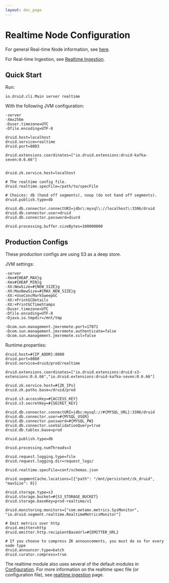 ```yaml
---
layout: doc_page
---
```

Realtime Node Configuration
===========================
For general Real-time Node information, see [here](Realtime.html).

For Real-time Ingestion, see [Realtime Ingestion](Realtime-ingestion.html).

Quick Start
-----------
Run:

```
io.druid.cli.Main server realtime
```

With the following JVM configuration:

```
-server
-Xmx256m
-Duser.timezone=UTC
-Dfile.encoding=UTF-8

druid.host=localhost
druid.service=realtime
druid.port=8083

druid.extensions.coordinates=["io.druid.extensions:druid-kafka-seven:0.6.66"]


druid.zk.service.host=localhost

# The realtime config file.
druid.realtime.specFile=/path/to/specFile

# Choices: db (hand off segments), noop (do not hand off segments).
druid.publish.type=db

druid.db.connector.connectURI=jdbc\:mysql\://localhost\:3306/druid
druid.db.connector.user=druid
druid.db.connector.password=diurd

druid.processing.buffer.sizeBytes=100000000
```

Production Configs
------------------
These production configs are using S3 as a deep store.

JVM settings:

```
-server
-Xmx#{HEAP_MAX}g
-Xms#{HEAP_MIN}g
-XX:NewSize=#{NEW_SIZE}g
-XX:MaxNewSize=#{MAX_NEW_SIZE}g
-XX:+UseConcMarkSweepGC
-XX:+PrintGCDetails
-XX:+PrintGCTimeStamps
-Duser.timezone=UTC
-Dfile.encoding=UTF-8
-Djava.io.tmpdir=/mnt/tmp

-Dcom.sun.management.jmxremote.port=17071
-Dcom.sun.management.jmxremote.authenticate=false
-Dcom.sun.management.jmxremote.ssl=false
```

Runtime.properties:

```
druid.host=#{IP_ADDR}:8080
druid.port=8080
druid.service=druid/prod/realtime

druid.extensions.coordinates=["io.druid.extensions:druid-s3-extensions:0.6.66","io.druid.extensions:druid-kafka-seven:0.6.66"]

druid.zk.service.host=#{ZK_IPs}
druid.zk.paths.base=/druid/prod

druid.s3.accessKey=#{ACCESS_KEY}
druid.s3.secretKey=#{SECRET_KEY}

druid.db.connector.connectURI=jdbc:mysql://#{MYSQL_URL}:3306/druid
druid.db.connector.user=#{MYSQL_USER}
druid.db.connector.password=#{MYSQL_PW}
druid.db.connector.useValidationQuery=true
druid.db.tables.base=prod

druid.publish.type=db

druid.processing.numThreads=3

druid.request.logging.type=file
druid.request.logging.dir=request_logs/

druid.realtime.specFile=conf/schemas.json

druid.segmentCache.locations=[{"path": "/mnt/persistent/zk_druid", "maxSize": 0}]

druid.storage.type=s3
druid.storage.bucket=#{S3_STORAGE_BUCKET}
druid.storage.baseKey=prod-realtime/v1

druid.monitoring.monitors=["com.metamx.metrics.SysMonitor", "io.druid.segment.realtime.RealtimeMetricsMonitor"]

# Emit metrics over http
druid.emitter=http
druid.emitter.http.recipientBaseUrl=#{EMITTER_URL}

# If you choose to compress ZK announcements, you must do so for every node type
druid.announcer.type=batch
druid.curator.compress=true
```

The realtime module also uses several of the default modules in [Configuration](Configuration.html). For more information on the realtime spec file (or configuration file), see [realtime ingestion](Realtime-ingestion.html) page.
